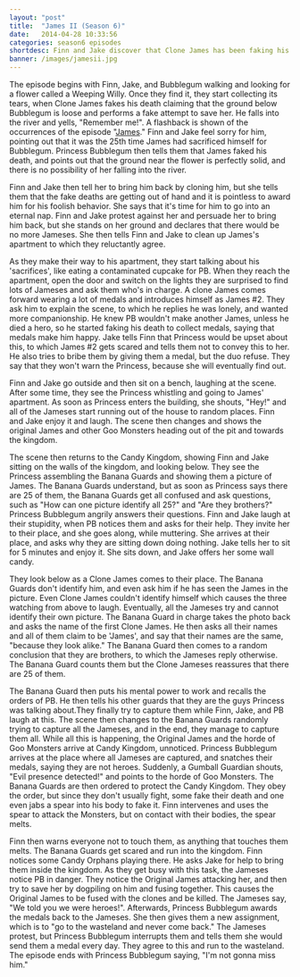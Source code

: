 ```yaml
---
layout: "post"
title:  "James II (Season 6)"
date:   2014-04-28 10:33:56
categories: season6 episodes
shortdesc: Finn and Jake discover that Clone James has been faking his own death.
banner: /images/jamesii.jpg
---
```

The episode begins with Finn, Jake, and Bubblegum walking and looking for a flower called a Weeping Willy. Once they find it, they start collecting its tears, when Clone James fakes his death claiming that the ground below Bubblegum is loose and performs a fake attempt to save her.<!--more--> He falls into the river and yells, "Remember me!". A flashback is shown of the occurrences of the episode "[James](http://adventuretime.wikia.com/wiki/James)." Finn and Jake feel sorry for him, pointing out that it was the 25th time James had sacrificed himself for Bubblegum. Princess Bubblegum then tells them that James faked his death, and points out that the ground near the flower is perfectly solid, and there is no possibility of her falling into the river.

Finn and Jake then tell her to bring him back by cloning him, but she tells them that the fake deaths are getting out of hand and it is pointless to award him for his foolish behavior. She says that it's time for him to go into an eternal nap. Finn and Jake protest against her and persuade her to bring him back, but she stands on her ground and declares that there would be no more Jameses. She then tells Finn and Jake to clean up James's apartment to which they reluctantly agree.

As they make their way to his apartment, they start talking about his 'sacrifices', like eating a contaminated cupcake for PB. When they reach the apartment, open the door and switch on the lights they are surprised to find lots of Jameses and ask them who's in charge. A clone James comes forward wearing a lot of medals and introduces himself as James #2. They ask him to explain the scene, to which he replies he was lonely, and wanted more companionship. He knew PB wouldn't make another James, unless he died a hero, so he started faking his death to collect medals, saying that medals make him happy. Jake tells Finn that Princess would be upset about this, to which James #2 gets scared and tells them not to convey this to her. He also tries to bribe them by giving them a medal, but the duo refuse. They say that they won't warn the Princess, because she will eventually find out.

Finn and Jake go outside and then sit on a bench, laughing at the scene. After some time, they see the Princess whistling and going to James' apartment. As soon as Princess enters the building, she shouts, "Hey!" and all of the Jameses start running out of the house to random places. Finn and Jake enjoy it and laugh. The scene then changes and shows the original James and other Goo Monsters heading out of the pit and towards the kingdom.

The scene then returns to the Candy Kingdom, showing Finn and Jake sitting on the walls of the kingdom, and looking below. They see the Princess assembling the Banana Guards and showing them a picture of James. The Banana Guards understand, but as soon as Princess says there are 25 of them, the Banana Guards get all confused and ask questions, such as "How can one picture identify all 25?" and "Are they brothers?" Princess Bubblegum angrily answers their questions. Finn and Jake laugh at their stupidity, when PB notices them and asks for their help. They invite her to their place, and she goes along, while muttering. She arrives at their place, and asks why they are sitting down doing nothing. Jake tells her to sit for 5 minutes and enjoy it. She sits down, and Jake offers her some wall candy.

They look below as a Clone James comes to their place. The Banana Guards don't identify him, and even ask him if he has seen the James in the picture. Even Clone James couldn't identify himself which causes the three watching from above to laugh. Eventually, all the Jameses try and cannot identify their own picture. The Banana Guard in charge takes the photo back and asks the name of the first Clone James. He then asks all their names and all of them claim to be 'James', and say that their names are the same, "because they look alike." The Banana Guard then comes to a random conclusion that they are brothers, to which the Jameses reply otherwise. The Banana Guard counts them but the Clone Jameses reassures that there are 25 of them.

The Banana Guard then puts his mental power to work and recalls the orders of PB. He then tells his other guards that they are the guys Princess was talking about.They finally try to capture them while Finn, Jake, and PB laugh at this. The scene then changes to the Banana Guards randomly trying to capture all the Jameses, and in the end, they manage to capture them all. While all this is happening, the Original James and the horde of Goo Monsters arrive at Candy Kingdom, unnoticed. Princess Bubblegum arrives at the place where all Jameses are captured, and snatches their medals, saying they are not heroes. Suddenly, a Gumball Guardian shouts, "Evil presence detected!" and points to the horde of Goo Monsters. The Banana Guards are then ordered to protect the Candy Kingdom. They obey the order, but since they don't usually fight, some fake their death and one even jabs a spear into his body to fake it. Finn intervenes and uses the spear to attack the Monsters, but on contact with their bodies, the spear melts.

Finn then warns everyone not to touch them, as anything that touches them melts. The Banana Guards get scared and run into the kingdom. Finn notices some Candy Orphans playing there. He asks Jake for help to bring them inside the kingdom. As they get busy with this task, the Jameses notice PB in danger. They notice the Original James attacking her, and then try to save her by dogpiling on him and fusing together. This causes the Original James to be fused with the clones and be killed. The Jameses say, "We told you we were heroes!". Afterwards, Princess Bubblegum awards the medals back to the Jameses. She then gives them a new assignment, which is to "go to the wasteland and never come back." The Jameses protest, but Princess Bubblegum interrupts them and tells them she would send them a medal every day. They agree to this and run to the wasteland. The episode ends with Princess Bubblegum saying, "I'm not gonna miss him."